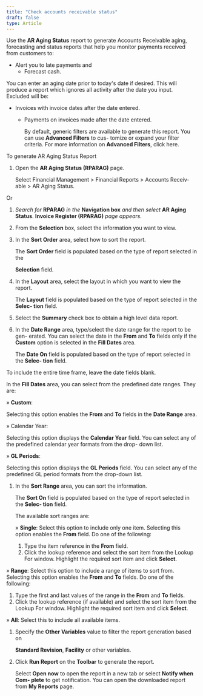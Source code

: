 ```yaml
---
title: "Check accounts receivable status"
draft: false
type: Article
---
```


Use the **AR Aging Status** report to generate Accounts Receivable aging, forecasting and status reports that help you monitor payments received from customers to:

-   Alert you to late payments and
    -   Forecast cash.

You can enter an aging date prior to today's date if desired. This will produce a report which ignores all activity after the date you input. Excluded will be:

-   Invoices with invoice dates after the date entered.
    -   Payments on invoices made after the date entered.

        By default, generic filters are available to generate this report. You can use **Advanced Filters** to cus- tomize or expand your filter criteria. For more information on **Advanced Filters**, click here.

To generate AR Aging Status Report

1.  Open the **AR Aging Status (RPARAG)** page.

    Select Financial Management > Financial Reports > Accounts Receiv- able > AR Aging Status.

Or

1.  *Search for* **RPARAG** *in the* **Navigation box** *and then select* **AR Aging Status**. **Invoice Register (RPARAG)** *page appears.*
2.  From the **Selection** box, select the information you want to view.
3.  In the **Sort Order** area, select how to sort the report.

    The **Sort Order** field is populated based on the type of report selected in the

    **Selection** field.

4.  In the **Layout** area, select the layout in which you want to view the report.

    The **Layout** field is populated based on the type of report selected in the **Selec- tion** field.

5.  Select the **Summary** check box to obtain a high level data report.
6.  In the **Date Range** area, type/select the date range for the report to be gen- erated. You can select the date in the **From** and **To** fields only if the **Custom** option is selected in the **Fill Dates** area.

    The **Date On** field is populated based on the type of report selected in the **Selec- tion** field.

To include the entire time frame, leave the date fields blank.

In the **Fill Dates** area, you can select from the predefined date ranges. They are:

» **Custom**:

Selecting this option enables the **From** and **To** fields in the **Date Range** area.

» Calendar Year:

Selecting this option displays the **Calendar Year** field. You can select any of the predefined calendar year formats from the drop- down list.

» **GL Periods**:

Selecting this option displays the **GL Periods** field. You can select any of the predefined GL period formats from the drop-down list.

1.  In the **Sort Range** area, you can sort the information.

    The **Sort On** field is populated based on the type of report selected in the **Selec- tion** field.

    The available sort ranges are:

    » **Single**: Select this option to include only one item. Selecting this option enables the **From** field. Do one of the following:

    1.  Type the item reference in the **From** field.
    2.  Click the lookup reference and select the sort item from the Lookup For window. Highlight the required sort item and click **Select**.

» **Range**: Select this option to include a range of items to sort from. Selecting this option enables the **From** and **To** fields. Do one of the following:

1.  Type the first and last values of the range in the **From** and **To** fields.
2.  Click the lookup reference (if available) and select the sort item from the Lookup For window. Highlight the required sort item and click **Select**.

» **All**: Select this to include all available items.

1.  Specify the **Other Variables** value to filter the report generation based on

    **Standard Revision**, **Facility** or other variables.

2.  Click **Run Report** on the **Toolbar** to generate the report.

    Select **Open now** to open the report in a new tab or select **Notify when Com- plete** to get notification. You can open the downloaded report from **My Reports** page.